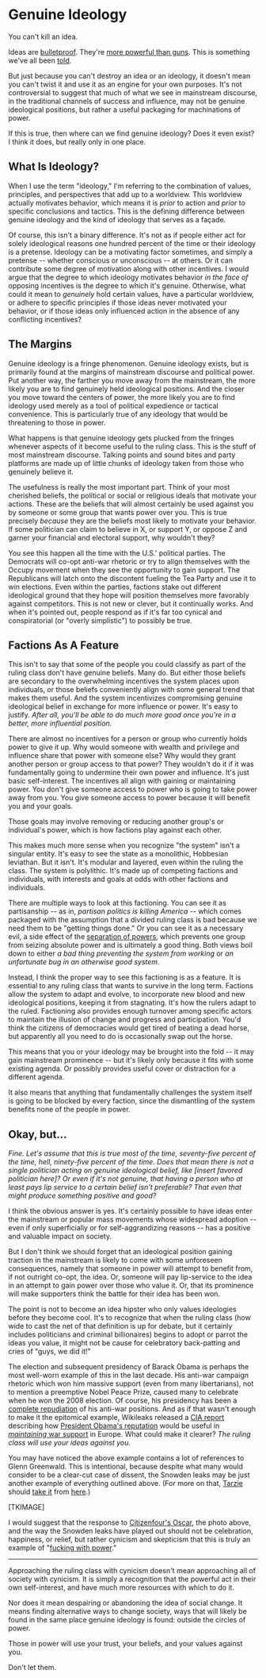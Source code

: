 
# Genuine Ideology

You can't kill an idea.

Ideas are [bulletproof](http://en.wikipedia.org/wiki/V_for_Vendetta_%28film%29). They're [more powerful than guns](http://en.wikiquote.org/wiki/Joseph_Stalin). This is something we've all been [told](http://en.wikipedia.org/wiki/Medgar_Evers).

But just because you can't destroy an idea or an ideology, it doesn't mean you can't twist it and use it as an engine for your own purposes. It's not controversial to suggest that much of what we see in mainstream discourse, in the traditional channels of success and influence, may not be genuine ideological positions, but rather a useful packaging for machinations of power. 

If this is true, then where can we find genuine ideology? Does it even exist? I think it does, but really only in one place.

## What Is Ideology?

When I use the term "ideology," I'm referring to the combination of values, principles, and perspectives that add up to a worldview. This worldview  actually motivates behavior, which means it is *prior* to action and *prior* to specific conclusions and tactics. This is the defining difference between genuine ideology and the kind of ideology that serves as a façade.

Of course, this isn't a binary difference. It's not as if people either act for solely ideological reasons one hundred percent of the time or their ideology is a pretense. Ideology can be a motivating factor sometimes, and simply a pretense -- whether conscious or unconscious -- at others. Or it can contribute some degree of motivation along with other incentives. I would argue that the degree to which ideology motivates behavior *in the face of* opposing incentives is the degree to which it's genuine. Otherwise, what could it mean to *genuinely* hold certain values, have a particular worldview, or adhere to specific principles if those ideas never motivated your behavior, or if those ideas only influenced action in the absence of any conflicting incentives?

## The Margins

Genuine ideology is a fringe phenomenon. Genuine ideology exists, but is primarily found at the margins of mainstream discourse and political power. Put another way, the farther you move away from the mainstream, the more likely you are to find genuinely held ideological positions. And the closer you move toward the centers of power, the more likely you are to find ideology used merely as a tool of political expedience or tactical convenience. This is particularly true of any ideology that would be threatening to those in power.

What happens is that genuine ideology gets plucked from the fringes whenever aspects of it become useful to the ruling class. This is the stuff of most mainstream discourse. Talking points and sound bites and party platforms are made up of little chunks of ideology taken from those who genuinely believe it.

The usefulness is really the most important part. Think of your most cherished beliefs, the political or social or religious ideals that motivate your actions. These are the beliefs that will almost certainly be used against you by someone or some group that wants power over you. This is true precisely *because* they are the beliefs most likely to motivate your behavior. If some politician can claim to believe in X, or support Y, or oppose Z and garner your financial and electoral support, why wouldn't they? 

You see this happen all the time with the U.S.' political parties. The Democrats will co-opt anti-war rhetoric or try to align themselves with the Occupy movement when they see the opportunity to gain support. The Republicans will latch onto the discontent fueling the Tea Party and use it to win elections. Even within the parties, factions stake out different ideological ground that they hope will position themselves more favorably against competitors. This is not new or clever, but it continually works. And when it's pointed out, people respond as if it's far too cynical and conspiratorial (or "overly simplistic") to possibly be true.

## Factions As A Feature

This isn't to say that some of the people you could classify as part of the ruling class don't have genuine beliefs. Many do. But either those beliefs are secondary to the overwhelming incentives the system places upon individuals, or those beliefs conveniently align with some general trend that makes them useful. And the system incentivizes compromising genuine ideological belief in exchange for more influence or power. It's easy to justify. *After all, you'll be able to do much more good once you're in a better, more influential position.*

There are almost no incentives for a person or group who currently holds power to give it up. Why would someone with wealth and privilege and influence share that power with someone else? Why would they grant another person or group access to that power? They wouldn't do it if it was fundamentally going to undermine their own power and influence. It's just basic self-interest. The incentives all align with gaining or maintaining power. You don't give someone access to power who is going to take power away from you. You give someone access to power because it will benefit you and your goals. 

Those goals may involve removing or reducing another group's or individual's power, which is how factions play against each other. 

This makes much more sense when you recognize "the system" isn't a singular entity. It's easy to see the state as a monolithic, Hobbesian leviathan. But it isn't. It's modular and layered, even within the ruling the class. The system is polylithic. It's made up of competing factions and individuals, with interests and goals at odds with other factions and individuals.

There are multiple ways to look at this factioning. You can see it as partisanship -- as in, *partisan politics is killing America* -- which comes packaged with the assumption that a divided ruling class is bad because we need them to be "getting things done." Or you can see it as a necessary evil, a side effect of the [separation of powers](http://en.wikipedia.org/wiki/Separation_of_powers), which prevents one group from seizing absolute power and is ultimately a good thing. Both views boil down to either *a bad thing preventing the system from working* or *an unfortunate bug in an otherwise good system*.

Instead, I think the proper way to see this factioning is as a feature. It is essential to any ruling class that wants to survive in the long term. Factions allow the system to adapt and evolve, to incorporate new blood and new ideological positions, keeping it from stagnating. It's how the rulers adapt to the ruled. Factioning also provides enough turnover among specific actors to maintain the illusion of change and progress and participation. You'd think the citizens of democracies would get tired of beating a dead horse, but apparently all you need to do is occasionally swap out the horse.

This means that you or your ideology may be brought into the fold -- it may gain mainstream prominence -- but it's likely only because it fits with some existing agenda. Or possibly provides useful cover or distraction for a different agenda.

It also means that anything that fundamentally challenges the system itself is going to be blocked by every faction, since the dismantling of the system benefits none of the people in power.

## Okay, but…

*Fine. Let's assume that this is true most of the time, seventy-five percent of the time, hell, ninety-five percent of the time. Does that mean there is not a single politician acting on genuine ideological belief, like [insert favored politician here]? Or even if it's not genuine, that having a person who at least pays lip service to a certain belief isn't preferable? That even that might produce something positive and good?*

I think the obvious answer is yes. It's certainly possible to have ideas enter the mainstream or popular mass movements whose widespread adoption -- even if only superficially or for self-aggrandizing reasons -- has a positive and valuable impact on society.

But I don't think we should forget that an ideological position gaining traction in the mainstream is likely to come with some unforeseen consequences, namely that someone in power will attempt to benefit from, if not outright co-opt, the idea. Or, someone will pay lip-service to the idea in an attempt to gain power over those who value it. Or, that its prominence will make supporters think the battle for their idea has been won.

The point is not to become an idea hipster who only values ideologies before they become cool. It's to recognize that when the ruling class (how wide to cast the net of that definition is up for debate, but it certainly includes politicians and criminal billionaires) begins to adopt or parrot the ideas you value, it might not be cause for celebratory back-patting and cries of "guys, we did it!"

The election and subsequent presidency of Barack Obama is perhaps the most well-worn example of this in the last decade. His anti-war campaign rhetoric which won him massive support (even from many libertarians), not to mention a preemptive Nobel Peace Prize, caused many to celebrate when he won the 2008 election. Of course, his presidency has been a [complete repudiation](http://www.blackagendareport.com/content/what-obama-has-wrought) of his anti-war positions. And as if that wasn't enough to make it the epitomical example, Wikileaks released a [CIA report](http://file.wikileaks.org/file/cia-afghanistan.pdf) describing how [President Obama's reputation](http://www.salon.com/2010/03/27/wikileaks/) would be useful in [*maintaining* war support](http://youtu.be/edOYR79pL-w?t=15m58s) in Europe. What could make it clearer? *The ruling class will use your ideas against you.* 

You may have noticed the above example contains a lot of references to Glenn Greenwald. This is intentional, because despite what many would consider to be a clear-cut case of dissent, the Snowden leaks may be just another example of everything outlined above. (For more on that, [Tarzie](https://ohtarzie.wordpress.com/2013/09/10/fuck-the-guardian-take-your-drip-and-stick-it/) should [take it](https://ohtarzie.wordpress.com/2013/11/19/no-pierre-omidyar-does-not-want-to-topple-the-government/) from [here](https://ohtarzie.wordpress.com/2014/11/18/so-whats-this-about-a-private-nsa-document-reading-room/).)

[TKIMAGE]

I would suggest that the response to [Citizenfour's Oscar](http://www.theguardian.com/film/2015/jan/15/edward-snowden-film-citizenfour-oscar-documentary-category), the photo above, and the way the Snowden leaks have played out should not be celebration, happiness, or relief, but rather cynicism and skepticism that this is truly an example of "[fucking with power](http://www.buzzfeed.com/natashavc/david-miranda-is-nobodys-errand-boy#.umLvoR9Ma)."  

---

Approaching the ruling class with cynicism doesn't mean approaching all of society with cynicism. It is simply a recognition that the powerful act in their own self-interest, and have much more resources with which to do it. 

Nor does it mean despairing or abandoning the idea of social change. It means finding alternative ways to change society, ways that will likely be found in the same place genuine ideology is found: outside the circles of power.

Those in power will use your trust, your beliefs, and your values against you.

Don't let them.
